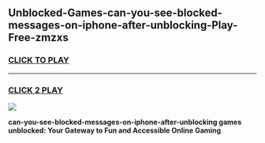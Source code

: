 
## Unblocked-Games-can-you-see-blocked-messages-on-iphone-after-unblocking-Play-Free-zmzxs
<h3>
<a href="https://premium76.site?title=can-you-see-blocked-messages-on-iphone-after-unblocking&ref=19M">CLICK TO PLAY</a></h3>
<hr>

<h3>
<a href="https://premium76.site?title=can-you-see-blocked-messages-on-iphone-after-unblocking&ref=19M">CLICK 2 PLAY</a>
  
</h3>

<a href="https://premium76.site?title=can-you-see-blocked-messages-on-iphone-after-unblocking&ref=19M"><img src="https://clearcache.store/games.png"></a>


**can-you-see-blocked-messages-on-iphone-after-unblocking games unblocked: Your Gateway to Fun and Accessible Online Gaming**
